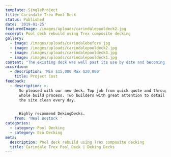 ```yaml
---
template: SingleProject
title: Carindale Trex Pool Deck
status: Published
date: '2019-01-25'
featuredImage: /images/uploads/carindalepooldeck2.jpg
excerpt: Pool deck rebuild using Trex composite decking
gallery:
  - image: /images/uploads/carindalebefore.jpg
  - image: /images/uploads/carindalepooldeck2.jpg
  - image: /images/uploads/carindalepooldeck3.jpg
  - image: /images/uploads/carindalepooldeck1.jpg
content: "The existing deck was well past its use by date and becoming a safety issue.  Neal the owner contacted us to pull down the existing deck and rebuild using Trex composite decking because of its minimal maintenance requirements.  The existing aluminium pool fencing was re-installed when the new deck was completed.\n\nTrex decking is great for pool decking.  It has many advantages over timber. Trex decking will not:\n\n* warp, rot or splinter\n* need seasonal sealing, painting, or staining\n* stain or fade\n* become termite food\n\nApart from that it looks amazing.  What a great example of a pool deck.  I can imagine lying on the deck chairs with a cocktail in hand in our glorious Queensland weather.\n\n\rSee what DeKing Decks can do for your pool deck. Get in contact today and take the first step in creating your dream become reality. Check out our 6 simple step process, our extensive gallery in our projects or try out our online pricing calculators."
accordion:
  - description: 'Min $15,000 Max $20,000'
    title: Project Cost
feedback:
  - description: >-
      So pleased with our new deck. Top job from quick quote and through the
      whole build process. Two builders with great attention to detail and left
      the site clean every day.


      Highly recommend DekingDecks.
    from: 'Neal Bostock '
categories:
  - category: Pool Decking
  - category: Eco Decking
meta:
  description: Pool deck rebuild using Trex composite decking
  title: Carindale Trex Pool Deck | Deking Decks
---
```



